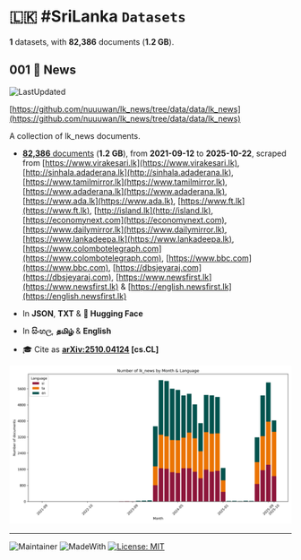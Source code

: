 # 🇱🇰 #SriLanka `Datasets`

**1** datasets, with **82,386** documents (**1.2 GB**).

## 001 📄 News

![LastUpdated](https://img.shields.io/badge/last_updated-2025--10--22_19:47:34-green)

[https://github.com/nuuuwan/lk_news/tree/data/data/lk_news](https://github.com/nuuuwan/lk_news/tree/data/data/lk_news)

A collection of lk_news documents.

- [**82,386** documents](https://github.com/nuuuwan/lk_news/tree/data/data/lk_news) (**1.2 GB**), from **2021-09-12** to **2025-10-22**, scraped from [https://www.virakesari.lk](https://www.virakesari.lk), [http://sinhala.adaderana.lk](http://sinhala.adaderana.lk), [https://www.tamilmirror.lk](https://www.tamilmirror.lk), [https://www.adaderana.lk](https://www.adaderana.lk), [https://www.ada.lk](https://www.ada.lk), [https://www.ft.lk](https://www.ft.lk), [http://island.lk](http://island.lk), [https://economynext.com](https://economynext.com), [https://www.dailymirror.lk](https://www.dailymirror.lk), [https://www.lankadeepa.lk](https://www.lankadeepa.lk), [https://www.colombotelegraph.com](https://www.colombotelegraph.com), [https://www.bbc.com](https://www.bbc.com), [https://dbsjeyaraj.com](https://dbsjeyaraj.com), [https://www.newsfirst.lk](https://www.newsfirst.lk) & [https://english.newsfirst.lk](https://english.newsfirst.lk)

- In **JSON**, **TXT** & **🤗 Hugging Face**

- In **සිංහල**, **தமிழ்** & **English**

- 🎓 Cite as **[arXiv:2510.04124](https://arxiv.org/abs/2510.04124) [cs.CL]**

![Chart](https://raw.githubusercontent.com/nuuuwan/lk_news/refs/heads/data/data/lk_news/docs_by_month_and_lang.png)

---

![Maintainer](https://img.shields.io/badge/maintainer-nuuuwan-red)
![MadeWith](https://img.shields.io/badge/made_with-python-blue)
[![License: MIT](https://img.shields.io/badge/License-MIT-yellow.svg)](https://opensource.org/licenses/MIT)
